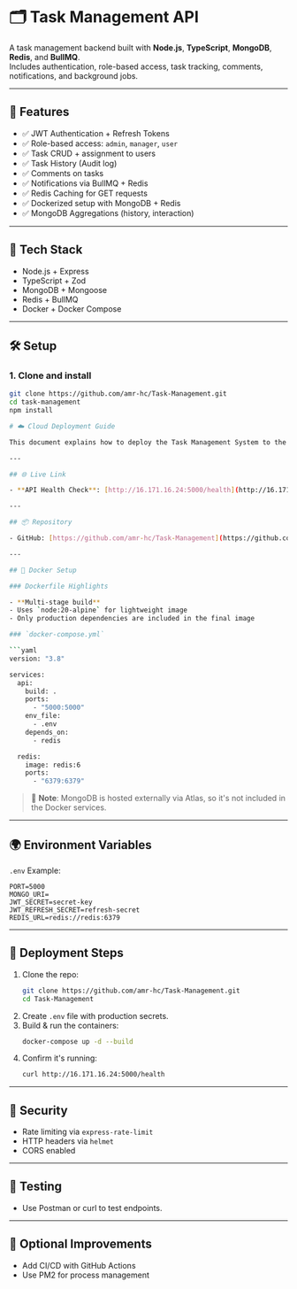 # 🗂️ Task Management API

A task management backend built with **Node.js**, **TypeScript**, **MongoDB**, **Redis**, and **BullMQ**.  
Includes authentication, role-based access, task tracking, comments, notifications, and background jobs.

---

## 🚀 Features

- ✅ JWT Authentication + Refresh Tokens
- ✅ Role-based access: `admin`, `manager`, `user`
- ✅ Task CRUD + assignment to users
- ✅ Task History (Audit log)
- ✅ Comments on tasks
- ✅ Notifications via BullMQ + Redis
- ✅ Redis Caching for GET requests
- ✅ Dockerized setup with MongoDB + Redis
- ✅ MongoDB Aggregations (history, interaction)

---

## 🧠 Tech Stack

- Node.js + Express
- TypeScript + Zod
- MongoDB + Mongoose
- Redis + BullMQ
- Docker + Docker Compose

---

## 🛠️ Setup

### 1. Clone and install

```bash
git clone https://github.com/amr-hc/Task-Management.git
cd task-management
npm install

# ☁️ Cloud Deployment Guide

This document explains how to deploy the Task Management System to the cloud.

---

## 🌐 Live Link

- **API Health Check**: [http://16.171.16.24:5000/health](http://16.171.16.24:5000/health)

---

## 📦 Repository

- GitHub: [https://github.com/amr-hc/Task-Management](https://github.com/amr-hc/Task-Management)

---

## 🐳 Docker Setup

### Dockerfile Highlights

- **Multi-stage build**
- Uses `node:20-alpine` for lightweight image
- Only production dependencies are included in the final image

### `docker-compose.yml`

```yaml
version: "3.8"

services:
  api:
    build: .
    ports:
      - "5000:5000"
    env_file:
      - .env
    depends_on:
      - redis

  redis:
    image: redis:6
    ports:
      - "6379:6379"
```

> 🧠 **Note**: MongoDB is hosted externally via Atlas, so it's not included in the Docker services.

---

## 🌍 Environment Variables

`.env` Example:

```
PORT=5000
MONGO_URI=
JWT_SECRET=secret-key
JWT_REFRESH_SECRET=refresh-secret
REDIS_URL=redis://redis:6379
```

---

## 🚀 Deployment Steps

1. Clone the repo:
   ```bash
   git clone https://github.com/amr-hc/Task-Management.git
   cd Task-Management
   ```
2. Create `.env` file with production secrets.
3. Build & run the containers:
   ```bash
   docker-compose up -d --build
   ```
4. Confirm it's running:
   ```bash
   curl http://16.171.16.24:5000/health
   ```

---

## 🔐 Security

- Rate limiting via `express-rate-limit`
- HTTP headers via `helmet`
- CORS enabled

---

## 🧪 Testing

- Use Postman or curl to test endpoints.

---

## 🧰 Optional Improvements

- Add CI/CD with GitHub Actions
- Use PM2 for process management

